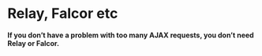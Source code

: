 # Relay, Falcor etc

**If you don’t have a problem with too many AJAX requests, you don’t need Relay or Falcor.**